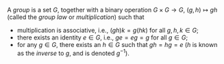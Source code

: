 A *group* is a set $G$, together with a binary operation $G\times G\to G$, $(g, h)\mapsto gh$ (called the *group law* or *multiplication*) such that

- multiplication is associative, i.e., $(gh)k=g(hk)$ for all $g,h,k\in G$;
- there exists an identity $e\in G$, i.e., $ge=eg=g$ for all $g\in G$;
- for any $g \in G$, there exists an $h\in G$ such that $gh=hg=e$ ($h$ is known as the *inverse* to $g$, and is denoted $g^{-1}$).

